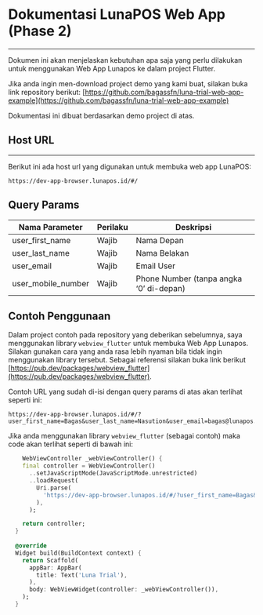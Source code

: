 # Dokumentasi LunaPOS Web App (Phase 2)

---

Dokumen ini akan menjelaskan kebutuhan apa saja yang perlu dilakukan untuk menggunakan Web App Lunapos ke dalam project Flutter.

Jika anda ingin men-download project demo yang kami buat, silakan buka link repository berikut: [https://github.com/bagassfn/luna-trial-web-app-example](https://github.com/bagassfn/luna-trial-web-app-example)

Dokumentasi ini dibuat berdasarkan demo project di atas.

## Host URL

---

Berikut ini ada host url yang digunakan untuk membuka web app LunaPOS:

```
https://dev-app-browser.lunapos.id/#/
```

## Query Params

| Nama Parameter     | Perilaku | Deskripsi                               |
| ------------------ | -------- | --------------------------------------- |
| user_first_name    | Wajib    | Nama Depan                              |
| user_last_name     | Wajib    | Nama Belakan                            |
| user_email         | Wajib    | Email User                              |
| user_mobile_number | Wajib    | Phone Number (tanpa angka ‘0’ di-depan) |

## Contoh Penggunaan

Dalam project contoh pada repository yang deberikan sebelumnya, saya menggunakan library `webview_flutter` untuk membuka Web App Lunapos. Silakan gunakan cara yang anda rasa lebih nyaman bila tidak ingin menggunakan library tersebut. Sebagai referensi silakan buka link berikut [https://pub.dev/packages/webview_flutter](https://pub.dev/packages/webview_flutter).

Contoh URL yang sudah di-isi dengan query params di atas akan terlihat seperti ini:

```
https://dev-app-browser.lunapos.id/#/?user_first_name=Bagas&user_last_name=Nasution&user_email=bagas@lunapos.com&user_mobile_number=08121213112
```

Jika anda menggunakan library `webview_flutter` (sebagai contoh) maka code akan terlihat seperti di bawah ini:

```dart
	WebViewController _webViewController() {
    final controller = WebViewController()
      ..setJavaScriptMode(JavaScriptMode.unrestricted)
      ..loadRequest(
        Uri.parse(
          'https://dev-app-browser.lunapos.id/#/?user_first_name=Bagas&user_last_name=Nasution&user_email=bagas@lunapos.com&user_mobile_number=08121213112'
        ),
      );

    return controller;
  }
  
  @override
  Widget build(BuildContext context) {
    return Scaffold(
      appBar: AppBar(
        title: Text('Luna Trial'),
      ),
      body: WebViewWidget(controller: _webViewController()),
    );
  }
```